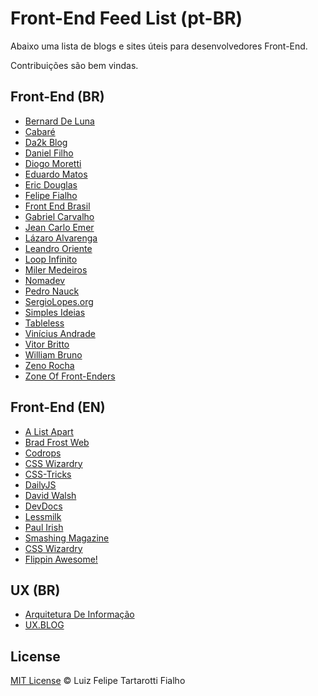 Front-End Feed List (pt-BR)
=========

Abaixo uma lista de blogs e sites úteis para desenvolvedores Front-End. 

Contribuições são bem vindas.

## Front-End (BR)

* [Bernard De Luna](http://bernarddeluna.com/)
* [Cabaré](http://caba.re/)
* [Da2k Blog](http://blog.da2k.com.br/)
* [Daniel Filho](http://damniel.com/)
* [Diogo Moretti](http://diogo.nu/)
* [Eduardo Matos](http://eduardomatos.me/)
* [Eric Douglas](http://ericdouglas.github.io/)
* [Felipe Fialho](http://www.felipefialho.com/) 
* [Front End Brasil](http://www.frontendbrasil.com.br/)
* [Gabriel Carvalho](http://www.carvalhoweb.com/)
* [Jean Carlo Emer](http://jcemer.com/)
* [Lázaro Alvarenga](http://alvarenga.herokuapp.com/)
* [Leandro Oriente](http://leandrooriente.com/)
* [Loop Infinito](http://loopinfinito.com.br/)
* [Miler Medeiros](http://blog.millermedeiros.com/)
* [Nomadev](http://nomadev.com.br/)
* [Pedro Nauck](http://pedronauck.com/)
* [SergioLopes.org](http://sergiolopes.org/)
* [Simples Ideias](http://simplesideias.com.br/)
* [Tableless](http://tableless.com.br/)
* [Vinícius Andrade](http://vicnicius.github.io/)
* [Vitor Britto](http://www.vitorbritto.com.br/blog)
* [William Bruno](http://wbruno.com.br/)
* [Zeno Rocha](http://zenorocha.com/blog)
* [Zone Of Front-Enders](http://zofe.com.br/)

## Front-End (EN) 

* [A List Apart](http://alistapart.com/)
* [Brad Frost Web](http://bradfrostweb.com/)
* [Codrops](http://tympanus.net/codrops)
* [CSS Wizardry](http://csswizardry.com/)
* [CSS-Tricks](http://css-tricks.com/)
* [DailyJS](http://dailyjs.com/)
* [David Walsh](http://davidwalsh.name/)
* [DevDocs](http://devdocs.io/)
* [Lessmilk](http://blog.lessmilk.com/)
* [Paul Irish](http://paulirish.com/)
* [Smashing Magazine](http://www.smashingmagazine.com/)
* [CSS Wizardry](http://csswizardry.com/)
* [Flippin Awesome!](http://flippinawesome.org/category/web/)

## UX (BR)

* [Arquitetura De Informação](http://arquiteturadeinformacao.com/)
* [UX.BLOG](http://www.uxdesign.blog.br/)

## License
 
[MIT License](http://felipefialho.mit-license.org/) © Luiz Felipe Tartarotti Fialho
